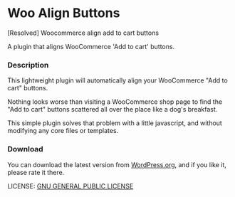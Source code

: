 # Woo Align Buttons
[Resolved] Woocommerce align add to cart buttons

A plugin that aligns WooCommerce 'Add to cart' buttons.

### Description

This lightweight plugin will automatically align your WooCommerce "Add to cart" buttons.

Nothing looks worse than visiting a WooCommerce shop page to find the "Add to cart" buttons scattered all over the place like a dog's breakfast.

This simple plugin solves that problem with a little javascript, and without modifying any core files or templates.

### Download

You can download the latest version from [WordPress.org](https://wordpress.org/plugins/woo-align-buttons/ "WordPress.org"),
and if you like it, please rate it there.

LICENSE: [GNU GENERAL PUBLIC LICENSE](https://github.com/Aquafortis/woo-align-buttons/blob/master/trunk/LICENSE.txt)
